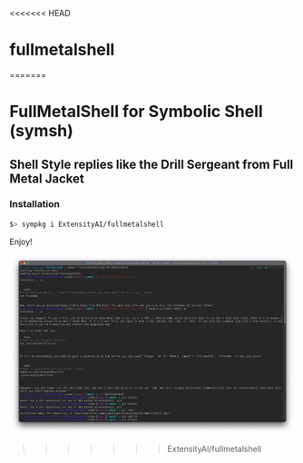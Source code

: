 <<<<<<< HEAD
# fullmetalshell
=======
# FullMetalShell for Symbolic Shell (symsh)

## Shell Style replies like the Drill Sergeant from Full Metal Jacket

### Installation

```bash
$> sympkg i ExtensityAI/fullmetalshell
```

Enjoy!

![Example](assets/example.png)
>>>>>>> ExtensityAI/fullmetalshell
